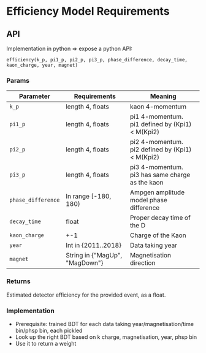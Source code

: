 Efficiency Model Requirements
====

API
----
Implementation in python => expose a python API:

```
efficiency(k_p, pi1_p, pi2_p, pi3_p, phase_difference, decay_time, kaon_charge, year, magnet)
```

### Params
| Parameter   | Requirements |    Meaning       |
| ---------   | ------------ | --------------   |
|    `k_p`    | length 4, floats     | kaon 4-momentum  |
|    `pi1_p`  | length 4, floats     | pi1 4-momentum. <br> pi1 defined by  (Kpi1) < M(Kpi2) |
|    `pi2_p`  | length 4, floats     | pi2 4-momentum. <br> pi2 defined by (Kpi1) < M(Kpi2)  |
|    `pi3_p`  | length 4, floats     | pi3 4-momentum. <br> pi3 has same charge as the kaon  |
|    `phase_difference`  | In range [-180, 180)     | Ampgen amplitude model phase difference  |
| `decay_time` | float | Proper decay time of the D |
| `kaon_charge` | +-1 | Charge of the Kaon |
| `year` | Int in {2011..2018} | Data taking year |
| `magnet` | String in {"MagUp", "MagDown"} | Magnetisation direction |


### Returns
Estimated detector efficiency for the provided event, as a float.

### Implementation
 - Prerequisite: trained BDT for each data taking year/magnetisation/time bin/phsp bin, each pickled
 - Look up the right BDT based on k charge, magnetisation, year, phsp bin
 - Use it to return a weight
